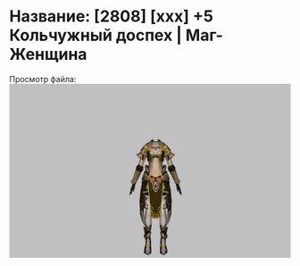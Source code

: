 # Название: [2808] [xxx] +5 Кольчужный доспех | Маг-Женщина

Просмотр файла:
![p050003.png](p050003.png)